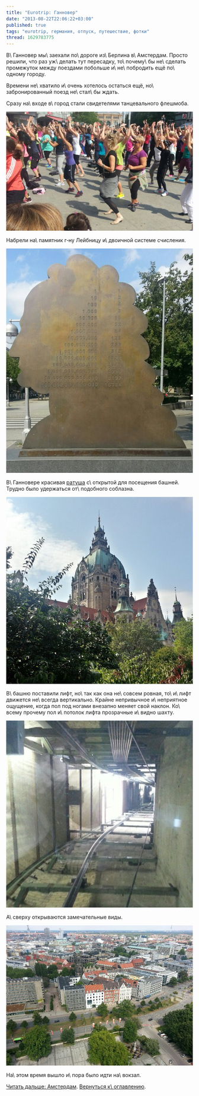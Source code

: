 ```yaml
---
title: "Eurotrip: Ганновер"
date: "2013-08-22T22:06:22+03:00"
published: true
tags: "eurotrip, германия, отпуск, путешествие, фотки"
thread: 1629783775
---
```


В\ Ганновер мы\ заехали по\ дороге из\ Берлина в\ Амстердам. Просто решили, что раз уж\ делать тут пересадку,
то\ почему\ бы не\ сделать промежуток между поездами побольше и\ не\ побродить ещё по\ одному городу.

Времени не\ хватило и\ очень хотелось остаться ещё, но\ забронированный поезд не\ стал\ бы ждать.

Сразу на\ входе в\ город стали свидетелями танцевального флешмоба.

![Танцы](/images/travel/2013-08-eurotrip/hannover-flashmob.jpg "Танцы")

Набрели на\ памятник г&#8209;ну Лейбницу и\ двоичной системе счисления.

![Лейбниц](/images/travel/2013-08-eurotrip/hannover-leibniz.jpg "Лейбниц")

В\ Ганновере красивая [ратуша][rathaus] с\ открытой для посещения башней. Трудно было удержаться от\ подобного соблазна.

![Ратуша](/images/travel/2013-08-eurotrip/hannover-town-hall.jpg "Ратуша")

В\ башню поставили лифт, но\ так как она не\ совсем ровная, то\ и\ лифт движется не\ всегда вертикально. Крайне
непривычное и\ неприятное ощущение, когда пол под ногами внезапно меняет свой наклон. Ко\ всему прочему пол и\ потолок
лифта прозрачные и\ видно шахту.

![Шахта лифта](/images/travel/2013-08-eurotrip/hannover-lift.jpg "Шахта лифта")

А\ сверху открываются замечательные виды.

![Вид сверху](/images/travel/2013-08-eurotrip/hannover-top-view.jpg "Вид сверху")

На\ этом время вышло и\ пора было идти на\ вокзал.

[Читать дальше: Амстердам](/post/eurotrip-amsterdam/). [Вернуться к\ оглавлению](/post/eurotrip-2013/).

[rathaus]: http://ru.wikipedia.org/wiki/%D0%A1%D1%82%D0%B0%D1%80%D0%B0%D1%8F_%D1%80%D0%B0%D1%82%D1%83%D1%88%D0%B0_(%D0%93%D0%B0%D0%BD%D0%BD%D0%BE%D0%B2%D0%B5%D1%80)